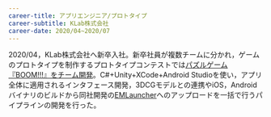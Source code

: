 ```yaml
---
career-title: アプリエンジニア/プロトタイプ
career-subtitle: KLab株式会社
career-date: 2020/04~2020/07
---
```


2020/04，KLab株式会社へ新卒入社。新卒社員が複数チームに分かれ，ゲームのプロトタイプを制作するプロトタイプコンテストでは[パズルゲーム『BOOM!!!』をチーム開発](https://www.klab.com/jp/blog/pr/2020/post-2.html)。C#+Unity+XCode+Android Studioを使い，アプリ全体に適用されるインタフェース開発，3DCGモデルとの連携やiOS，Androidバイナリのビルドから同社開発の[EMLauncher](https://github.com/KLab/emlauncher)へのアップロードを一括で行うパイプラインの開発を行った。

